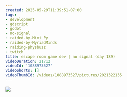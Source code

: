 ```yaml
---
created: 2025-05-29T11:39:51-07:00
tags:
- development
- gdscript
- godot
- no-signal
- raided-by-Mimi_Py
- raided-by-MyriadMinds
- raiding-physbuzz
- twitch
title: escape room game dev | no signal (day 189)
videoDuration: 21712
videoId: '1088973527'
videoShorts: []
videoThumbId: /videos/1088973527/pictures/2021322135
---
```


![](20250529183951.jpg)
